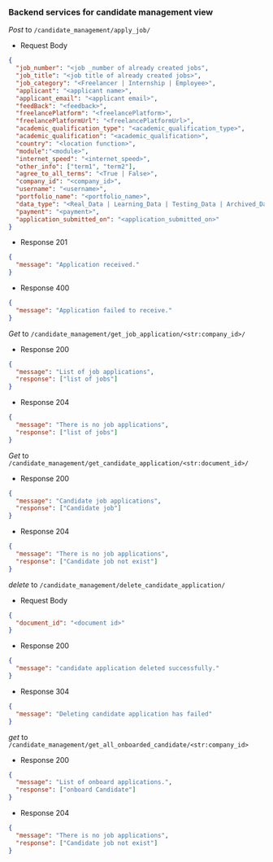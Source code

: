 ### Backend services for candidate management view

_Post_ to `/candidate_management/apply_job/`

- Request Body

```json
{
  "job_number": "<job _number of already created jobs",
  "job_title": "<job title of already created jobs>",
  "job_category": "<Freelancer | Internship | Employee>",
  "applicant": "<applicant name>",
  "applicant_email": "<applicant email>",
  "feedBack": "<feedback>",
  "freelancePlatform": "<freelancePlatform>",
  "freelancePlatformUrl": "<freelancePlatformUrl>",
  "academic_qualification_type": "<academic_qualification_type>",
  "academic_qualification": "<academic_qualification>",
  "country": "<location function>",
  "module":"<module>",
  "internet_speed": "<internet_speed>",
  "other_info": ["term1", "term2"],
  "agree_to_all_terms": "<True | False>",
  "company_id": "<company_id>",
  "username": "<username>",
  "portfolio_name": "<portfolio_name>",
  "data_type": "<Real_Data | Learning_Data | Testing_Data | Archived_Data>",
  "payment": "<payment>",
  "application_submitted_on": "<application_submitted_on>"
}
```

- Response 201

```json
{
  "message": "Application received."
}
```

- Response 400

```json
{
  "message": "Application failed to receive."
}
```

_Get_ to `/candidate_management/get_job_application/<str:company_id>/`


- Response 200

```json
{
  "message": "List of job applications",
  "response": ["list of jobs"]
}
```

- Response 204

```json
{
  "message": "There is no job applications",
  "response": ["list of jobs"]
}
```

_Get_ to `/candidate_management/get_candidate_application/<str:document_id>/`


- Response 200

```json
{
  "message": "Candidate job applications",
  "response": ["Candidate job"]
}
```

- Response 204

```json
{
  "message": "There is no job applications",
  "response": ["Candidate job not exist"]
}
```

_delete_ to `/candidate_management/delete_candidate_application/`

- Request Body

```json
{
  "document_id": "<document id>"
}
```

- Response 200

```json
{
  "message": "candidate application deleted successfully."
}
```

- Response 304

```json
{
  "message": "Deleting candidate application has failed"
}
```

_get_ to `/candidate_management/get_all_onboarded_candidate/<str:company_id>`

- Response 200

```json
{
  "message": "List of onboard applications.",
  "response": ["onboard Candidate"]
}
```

- Response 204

```json
{
  "message": "There is no job applications",
  "response": ["Candidate job not exist"]
}
```
